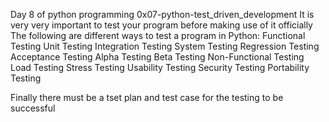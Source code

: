 Day 8 of python programming
0x07-python-test_driven_development
It is very very important to test your program before making use of it officially
The following are different ways to test a program in Python:
Functional Testing
Unit Testing
Integration Testing
System Testing
Regression Testing
Acceptance Testing
Alpha Testing
Beta Testing
Non-Functional Testing
Load Testing
Stress Testing
Usability Testing
Security Testing
Portability Testing

Finally there must be a tset plan and test case for the testing to be successful
